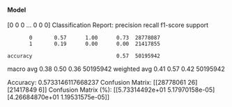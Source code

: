 #### Model
[0 0 0 ... 0 0 0]
Classification Report:
              precision    recall  f1-score   support

           0       0.57      1.00      0.73  28778087
           1       0.19      0.00      0.00  21417855

    accuracy                           0.57  50195942
   macro avg       0.38      0.50      0.36  50195942
weighted avg       0.41      0.57      0.42  50195942

Accuracy: 0.5733146117668237
Confusion Matrix:
[[28778061       26]
 [21417849        6]]
Confusion Matrix (%):
[[5.73314492e+01 5.17970158e-05]
 [4.26684870e+01 1.19531575e-05]]

